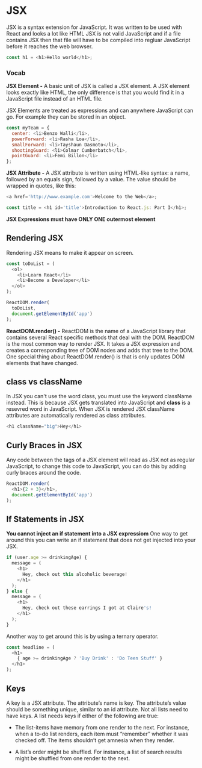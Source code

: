# JSX
JSX is a syntax extension for JavaScript. It was written to be used with React and looks a lot like HTML
JSX is not valid JavaScript and if a file contains JSX then that file will have to be compiled into
regluar JavaScript before it reaches the web browser.

``` JavaScript
const h1 = <h1>Hello world</h1>;
```

### Vocab
**JSX Element -** A basic unit of JSX is called a JSX element. A JSX element looks exactly like HTML, the only difference is that you would find it in a JavaScript file
instead of an HTML file.

JSX Elements are treated as expressions and can anywhere JavaScript can go. For example they can be stored in an object.

``` JavaScript
const myTeam = {
  center: <li>Benzo Walli</li>,
  powerForward: <li>Rasha Loa</li>,
  smallForward: <li>Tayshaun Dasmoto</li>,
  shootingGuard: <li>Colmar Cumberbatch</li>,
  pointGuard: <li>Femi Billon</li>
};
```
**JSX Attribute -** A JSX attribute is written using HTML-like syntax: a name, followed by an equals sign, followed by a value.
The value should be wrapped in quotes, like this:

``` JavaScript
<a href='http://www.example.com'>Welcome to the Web</a>;

const title = <h1 id='title'>Introduction to React.js: Part I</h1>;
```

**JSX Expressions must have ONLY ONE outermost element**

## Rendering JSX
Rendering JSX means to make it appear on screen.

``` JavaScript
const toDoList = (
  <ol>
    <li>Learn React</li>
    <li>Become a Developer</li>
  </ol>
);

ReactDOM.render(
  toDoList,
  document.getElementById('app')
);
```
**ReactDOM.render() -** ReactDOM is the name of a JavaScript library that contains several React
specific methods that deal with the DOM. ReactDOM is the most common way to render JSX. It takes a JSX
expression and creates a corresponding tree of DOM nodes and adds that tree to the DOM. One special thing about
ReactDOM.render() is that is only updates DOM elements that have changed.

## class vs className
In JSX you can't use the word class, you must use the keyword className instead. This is because
JSX gets translated into JavaScript and **class** is a resevred word in JavaScript. When JSX is rendered
JSX className attributes are automatically rendered as class attributes.

```JavaScript
<h1 className="big">Hey</h1>
```

## Curly Braces in JSX
Any code between the tags of a JSX element will read as JSX not as regular JavaScript,
to change this code to JavaScript, you can do this by adding curly braces around the code.

```JavaScript
ReactDOM.render(
  <h1>{2 + 3}</h1>,
  document.getElementById('app')
);
```

## If Statements in JSX
**You cannot inject an if statement into a JSX expressiom**
One way to get around this you can write an if statement that does not get injected into your JSX.

```JavaScript
if (user.age >= drinkingAge) {
  message = (
    <h1>
      Hey, check out this alcoholic beverage!
    </h1>
  );
} else {
  message = (
    <h1>
      Hey, check out these earrings I got at Claire's!
    </h1>
  );
}
```
Another way to get around this is by using a ternary operator.

```JavaScript
const headline = (
  <h1>
    { age >= drinkingAge ? 'Buy Drink' : 'Do Teen Stuff' }
  </h1>
);
```

## Keys
A key is a JSX attribute. The attribute’s name is key. The attribute’s value should be something unique,
similar to an id attribute. Not all lists need to have keys. A list needs keys if either of the following are true:

* The list-items have memory from one render to the next. For instance, when a to-do list renders, each item must “remember” whether it was checked off. The items shouldn’t get amnesia when they render.

* A list’s order might be shuffled. For instance, a list of search results might be shuffled from one render to the next.
